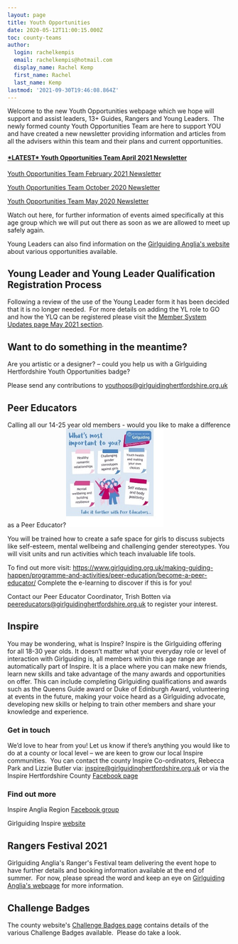 ```yaml
---
layout: page
title: Youth Opportunities
date: 2020-05-12T11:00:15.000Z
toc: county-teams
author:
  login: rachelkempis
  email: rachelkempis@hotmail.com
  display_name: Rachel Kemp
  first_name: Rachel
  last_name: Kemp
lastmod: '2021-09-30T19:46:08.864Z'
---
```

Welcome to the new Youth Opportunities webpage which we hope will support and assist leaders, 13+ Guides, Rangers and Young Leaders.  The newly formed county Youth Opportunities Team are here to support YOU and have created a new newsletter providing information and articles from all the advisers within this team and their plans and current opportunities.
<h4><a href="/wp-content/uploads/2021/04/g-ops-newsletter-April-2021.pdf" target="_blank" rel="noopener">*LATEST* Youth Opportunities Team April 2021 Newsletter</a></h4>
<a href="/wp-content/uploads/2021/04/g-ops-newsletter-3.pdf" target="_blank" rel="noopener">Youth Opportunities Team February 2021 Newsletter</a>

<a href="/wp-content/uploads/2021/04/Youth-Opportunities-Team-October-2020-Newsletter.pdf" target="_blank" rel="noopener">Youth Opportunities Team October 2020 Newsletter</a>

<a href="/wp-content/uploads/2021/04/g-ops-newsletter-May-20-.pdf" target="_blank" rel="noopener">Youth Opportunities Team May 2020 Newsletter</a>

Watch out here, for further information of events aimed specifically at this age group which we will put out there as soon as we are allowed to meet up safely again.

Young Leaders can also find information on the <a href="https://www.girlguiding-anglia.org.uk/young-leader-opportunities" target="_blank" rel="noopener">Girlguiding Anglia's website</a> about various opportunities available.

## Young Leader and Young Leader Qualification Registration Process

Following a review of the use of the Young Leader form it has been decided that it is no longer needed.  For more details on adding the YL role to GO and how the YLQ can be registered please visit the <a href="/membership-system-updates/" target="_blank" rel="noopener">Member System Updates page May 2021 section</a>.

## Want to do something in the meantime?
Are you artistic or a designer? – could you help us with a Girlguiding Hertfordshire Youth Opportunities badge?

Please send any contributions to <a href="mailto:youthops@girlguidinghertfordshire.org.uk" target="_blank" rel="noopener">youthops@girlguidinghertfordshire.</a><a href="mailto:youthops@girlguidinghertfordshire.org.uk" target="_blank" rel="noopener">org.uk</a>

## Peer Educators
Calling all our 14-25 year old members - would you like to make a difference as a Peer Educator?<img class="alignleft wp-image-4317" src="/wp-content/uploads/2021/06/Peer-Educators-Advert.jpg" alt="" width="220" height="222" />

You will be trained how to create a safe space for girls to discuss subjects like self-esteem, mental wellbeing and challenging gender stereotypes. You will visit units and run activities which teach invaluable life tools.

To find out more visit: <a href="https://www.girlguiding.org.uk/making-guiding-happen/programme-and-activities/peer-education/become-a-peer-educator/" target="_blank" rel="noopener">https://www.girlguiding.org.uk/making-guiding-happen/programme-and-activities/peer-education/become-a-peer-educator/</a> Complete the e-learning to discover if this is for you!

Contact our Peer Educator Coordinator, Trish Botten via <a href="mailto:peereducators@girlguidinghertfordshire.org.uk">peereducators@girlguidinghertfordshire.org.uk</a> to register your interest.

## Inspire
You may be wondering, what is Inspire? Inspire is the Girlguiding offering for all 18-30 year olds. It doesn’t matter what your everyday role or level of interaction with Girlguiding is, all members within this age range are automatically part of Inspire. It is a place where you can make new friends, learn new skills and take advantage of the many awards and opportunities on offer. This can include completing Girlguiding qualifications and awards such as the Queens Guide award or Duke of Edinburgh Award, volunteering at events in the future, making your voice heard as a Girlguiding advocate, developing new skills or helping to train other members and share your knowledge and experience.

### Get in touch

We’d love to hear from you! Let us know if there’s anything you would like to do at a county or local level – we are keen to grow our local Inspire communities.  You can contact the county Inspire Co-ordinators, Rebecca Park and Lizzie Butler via: <a href="mailto:inspire@girlguidinghertfordshire.org.uk">inspire@girlguidinghertfordshire.org.uk </a>or via the Inspire Hertfordshire County <a href="https://www.facebook.com/Girlguiding-Inspire-Hertfordshire-County-102150821734797" target="_blank" rel="noopener">Facebook page</a>

### Find out more

Inspire Anglia Region <a href="https://www.facebook.com/groups/472146129995847" target="_blank" rel="noopener">Facebook group</a>

Girlguiding Inspire <a href="https://www.girlguiding.org.uk/what-we-do/inspire/" target="_blank" rel="noopener">website</a>

## Rangers Festival 2021
Girlguiding Anglia's Ranger's Festival team delivering the event hope to have further details and booking information available at the end of summer.  For now, please spread the word and keep an eye on <a href="https://www.girlguiding-anglia.org.uk/events/rangers-festival-2021" target="_blank" rel="noopener">Girlguiding Anglia's webpage</a> for more information.

## Challenge Badges
The county website's <a href="/get-involved/challenge-badges/" target="_blank" rel="noopener">Challenge Badges page</a> contains details of the various Challenge Badges available.  Please do take a look.
